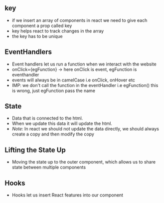 ## key

- if we insert an array of components in react we need to give each component a prop called key
- key helps react to track changes in the array
- the key has to be unique

## EventHandlers

- Event handlers let us run a function when we interact with the website
- onClick={egFunction} -> here onClick is event, egFunction is eventhandler
- events will always be in camelCase i.e onClick, onHover etc
- IMP: we don't call the function in the eventHandler i.e egFunction() this is wrong, just egFunction pass the name

## State

- Data that is connected to the html.
- When we update this data it will update the html.
- _Note_: In react we should not update the data directly, we should always create a copy and then modify the copy

## Lifting the State Up

- Moving the state up to the outer component, which allows us to share state between multiple components

## Hooks

- Hooks let us insert React features into our component
